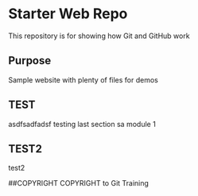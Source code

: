 # Starter Web Repo

This repository is for showing how Git and GitHub work

## Purpose

Sample website with plenty of files for demos

## TEST
asdfsadfadsf testing last section sa module 1

## TEST2
test2

##COPYRIGHT
COPYRIGHT to Git Training 
